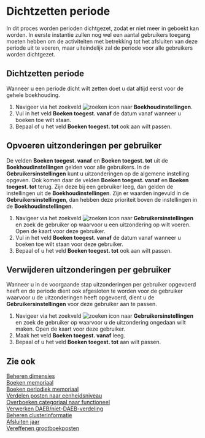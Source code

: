 # Dichtzetten periode

In dit proces worden perioden dichtgezet, zodat er niet meer in geboekt kan worden. In eerste instantie zullen nog wel een aantal gebruikers toegang moeten hebben om de activiteiten met betrekking tot het afsluiten van deze periode uit te voeren, maar uiteindelijk zal de periode voor alle gebruikers worden dichtgezet.

## Dichtzetten periode

Wanneer u een periode dicht wilt zetten doet u dat altijd eerst voor de gehele boekhouding.

1. Navigeer via het zoekveld ![zoeken icon](/assets/images/zoeken.png "zoeken icon") naar **Boekhoudinstellingen**.
2. Vul in het veld **Boeken toegest. vanaf** de datum vanaf wanneer u boeken toe wilt staan.
3. Bepaal of u het veld **Boeken toegest. tot** ook aan wilt passen.

## Opvoeren uitzonderingen per gebruiker

De velden **Boeken toegest. vanaf** en **Boeken toegest. tot** uit de **Boekhoudinstellingen** gelden voor alle gebruikers. In de **Gebruikersinstellingen** kunt u uitzonderingen op de algemene instelling opgeven. Ook komen daar de velden **Boeken toegest. vanaf** en **Boeken toegest. tot** terug. Zijn deze bij een gebruiker leeg, dan gelden de instellingen uit de **Boekhoudinstellingen**. Zijn er waarden ingevuld in de **Gebruikersinstellingen**, dan hebben deze prioriteit boven de instellingen in de **Boekhoudinstellingen**.

1. Navigeer via het zoekveld ![zoeken icon](/assets/images/zoeken.png "zoeken icon") naar **Gebruikersinstellingen** en zoek de gebruiker op waarvoor u een uitzondering op wilt voeren. Open de kaart voor deze gebruiker.
2. Vul in het veld **Boeken toegest. vanaf** de datum vanaf wanneer u boeken toe wilt staan voor deze gebruiker.
3. Bepaal of u het veld **Boeken toegest. tot** ook aan wilt passen.

## Verwijderen uitzonderingen per gebruiker

Wanneer u in de voorgaande stap uitzonderingen per gebruiker opgevoerd heeft en de periode dient ook afgesloten te worden voor de gebruiker waarvoor u de uitzonderingen heeft opgevoerd, dient u de **Gebruikersinstellingen** voor deze gebruiker aan te passen.

1. Navigeer via het zoekveld ![zoeken icon](/assets/images/zoeken.png "zoeken icon") naar **Gebruikersinstellingen** en zoek de gebruiker op waarvoor u de uitzondering ongedaan wilt maken. Open de kaart voor deze gebruiker.
2. Maak het veld **Boeken toegest. vanaf** leeg.
3. Bepaal of u het veld **Boeken toegest. tot** aan wilt passen.

## Zie ook

[Beheren dimensies](beheren-dimensies/)  
[Boeken memoriaal](boeken-memoriaal/)  
[Boeken periodiek memoriaal](boeken-periodiek-memoriaal/)  
[Verdelen posten naar eenheidsniveau](verdelen-posten-naar-eenheidsniveau/)  
[Overboeken categoriaal naar functioneel](overboeken-categoriaal-naar-functioneel/)  
[Verwerken DAEB/niet-DAEB-verdeling](verwerken-daeb-niet-daeb-verdeling/)  
[Beheren clusterinformatie](beheren-clusterinformatie/)  
[Afsluiten jaar](afsluiten-jaar/)  
[Vereffenen grootboekposten](vereffenen-grootboekposten/)

